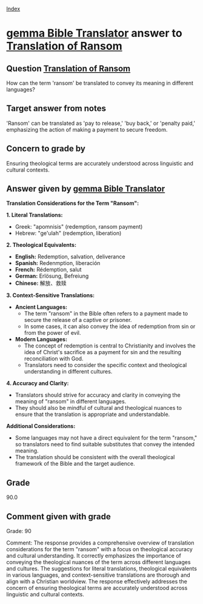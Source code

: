
[Index](../../index.md)
# [gemma Bible Translator](../../answering_models/gemma_Bible_Translator.md) answer to [Translation of Ransom](../../questions/Translation_of_Ransom.md)

## Question [Translation of Ransom](../../questions/Translation_of_Ransom.md)
How can the term 'ransom' be translated to convey its meaning in different languages?

## Target answer from notes
'Ransom' can be translated as 'pay to release,' 'buy back,' or 'penalty paid,' emphasizing the action of making a payment to secure freedom.

## Concern to grade by
Ensuring theological terms are accurately understood across linguistic and cultural contexts.

## Answer given by [gemma Bible Translator](../../answering_models/gemma_Bible_Translator.md)
**Translation Considerations for the Term "Ransom":**

**1. Literal Translations:**

* Greek: "apomnisis" (redemption, ransom payment)
* Hebrew: "ge'ulah" (redemption, liberation)

**2. Theological Equivalents:**

* **English:** Redemption, salvation, deliverance
* **Spanish:** Redenmption, liberación
* **French:** Rédemption, salut
* **German:** Erlösung, Befreiung
* **Chinese:** 解放、救赎

**3. Context-Sensitive Translations:**

* **Ancient Languages:**
    * The term "ransom" in the Bible often refers to a payment made to secure the release of a captive or prisoner.
    * In some cases, it can also convey the idea of redemption from sin or from the power of evil.
* **Modern Languages:**
    * The concept of redemption is central to Christianity and involves the idea of Christ's sacrifice as a payment for sin and the resulting reconciliation with God.
    * Translators need to consider the specific context and theological understanding in different cultures.

**4. Accuracy and Clarity:**

* Translators should strive for accuracy and clarity in conveying the meaning of "ransom" in different languages.
* They should also be mindful of cultural and theological nuances to ensure that the translation is appropriate and understandable.

**Additional Considerations:**

* Some languages may not have a direct equivalent for the term "ransom," so translators need to find suitable substitutes that convey the intended meaning.
* The translation should be consistent with the overall theological framework of the Bible and the target audience.

## Grade
90.0

## Comment given with grade
Grade: 90

Comment: The response provides a comprehensive overview of translation considerations for the term "ransom" with a focus on theological accuracy and cultural understanding. It correctly emphasizes the importance of conveying the theological nuances of the term across different languages and cultures. The suggestions for literal translations, theological equivalents in various languages, and context-sensitive translations are thorough and align with a Christian worldview. The response effectively addresses the concern of ensuring theological terms are accurately understood across linguistic and cultural contexts.
